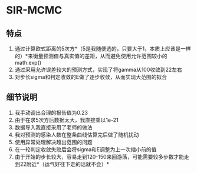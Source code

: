 # SIR-MCMC

## 特点
1. 通过计算欧式距离的5次方*（5是我随便选的，只要大于1，本质上应该是一样的）*来衡量预测值与真实值的差距，从而避免使用允许范围较小的math.exp()
2. 通过采用允许误差较大的预测方式，实现了将gamma从100收敛到22左右
3. 对步长sigma和判定收敛的E做了逐步收敛，从而实现大范围的拟合

## 细节说明
1. 我手动调出合理的报告值为0.23
2. 由于在求5次方后数据太大，我直接乘以1e-21
3. 数据导入我直接采用了老师的做法
4. 我对预测的感染人数在整条曲线估算完后做了随机扰动
5. 使用异常处理解决超出范围的问题
6. 在一轮判定收敛失败后会将sigma和E调整为上一次缩小前的值
7. 由于开始的步长较大，容易走到120-150来回游荡，可能需要较多步数才能走到22附近*（运气好往下走的话就不会）*
